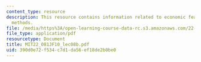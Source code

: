 ```yaml
---
content_type: resource
description: This resource contains information related to economic feasibility assessment
  methods.
file: /media/https%3A/open-learning-course-data-rc.s3.amazonaws.com/22-081j-introduction-to-sustainable-energy-fall-2010/390d0e72f534c7d1da56ef18de2b0be0_MIT22_081JF10_lec08b.pdf
file_type: application/pdf
resourcetype: Document
title: MIT22_081JF10_lec08b.pdf
uid: 390d0e72-f534-c7d1-da56-ef18de2b0be0
---
```

